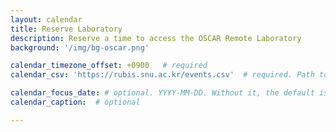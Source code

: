```yaml
---
layout: calendar
title: Reserve Laboratory
description: Reserve a time to access the OSCAR Remote Laboratory
background: '/img/bg-oscar.png'

calendar_timezone_offset: +0900   # required
calendar_csv: 'https://rubis.snu.ac.kr/events.csv'  # required. Path to CSV file from base url

calendar_focus_date: # optional. YYYY-MM-DD. Without it, the default is today
calendar_caption:  # optional

---
```

